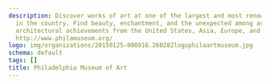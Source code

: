 ```yaml
---
description: Discover works of art at one of the largest and most renowned museums
  in the country. Find beauty, enchantment, and the unexpected among artistic and
  architectural achievements from the United States, Asia, Europe, and Latin America.
  http://www.philamuseum.org/
logo: img/organizations/20150125-000916.260282logophilaartmuseum.jpg
schema: default
tags: []
title: Philadelphia Museum of Art
---
```

